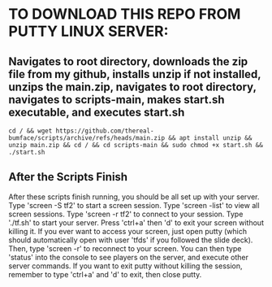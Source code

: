 # TO DOWNLOAD THIS REPO FROM PUTTY LINUX SERVER:

## Navigates to root directory, downloads the zip file from my github, installs unzip if not installed, unzips the main.zip, navigates to root directory, navigates to scripts-main, makes start.sh executable, and executes start.sh
```` 
cd / && wget https://github.com/thereal-bumface/scripts/archive/refs/heads/main.zip && apt install unzip && unzip main.zip && cd / && cd scripts-main && sudo chmod +x start.sh && ./start.sh
```` 

## After the Scripts Finish
After these scripts finish running, you should be all set up with your server. Type 'screen -S tf2' to start a screen session. Type 'screen -list' to view all screen sessions. Type 'screen -r tf2' to connect to your session. Type './tf.sh' to start your server. Press 'ctrl+a' then 'd' to exit your screen without killing it. If you ever want to access your screen, just open putty (which should automatically open with user 'tfds' if you followed the slide deck). Then, type 'screen -r' to reconnect to your screen. You can then type 'status' into the console to see players on the server, and execute other server commands. If you want to exit putty without killing the session, remember to type 'ctrl+a' and 'd' to exit, then close putty.